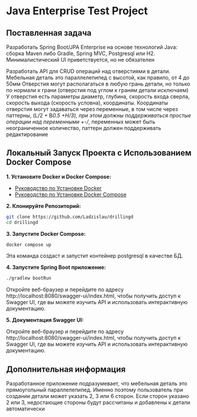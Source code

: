 Java Enterprise Test Project 
===============================

## Поставленная задача ##

Разработать Spring Boot/JPA Enterprise на основе технологий Java: сборка Maven либо Gradle, Spring MVC, Postgresql или H2.
Минималистический UI приветствуется, но не обязателен

Разработать API для CRUD операций над отверстиями в детали.
Мебельная деталь это параллелепипед с высотой, как правило, от 4 до 50мм
Отверстия могут располагаться в любую грань детали, но только по нормали к грани (отверстия под углом к граням детали исключаем)
У отверстия есть параметры диаметр, глубина, скорость входа сверла, скорость выхода (скорость условна), координаты. 
Координаты отверстия могут задаваться через переменные, в том числе через паттерны, (L/2 + B*0.5 +H/3), 
при этом должны поддерживаться простые операции над переменными +-/*,
переменных может быть неограниченное количество, паттерн должен поддерживать редактирование

## Локальный Запуск Проекта с Использованием Docker Compose

**1. Установите Docker и Docker Compose:**
- [Руководство по Установке Docker](https://docs.docker.com/get-docker/)
- [Руководство по Установке Docker Compose](https://docs.docker.com/compose/install/)

**2. Клонируйте Репозиторий:**
   ```bash
   git clone https://github.com/Ladzislau/drillingd
   cd drillingd
   ```

**3. Запустите Docker Compose:**

   ```bash
docker compose up
   ```
Эта команда создаст и запустит контейнер postgresql в качестве БД.

**4. Запустите Spring Boot приложение:**

```bash
./gradlew bootRun
   ```

Откройте веб-браузер и перейдите по адресу http://localhost:8080/swagger-ui/index.html, чтобы получить доступ к Swagger UI, где вы можете изучить API и использовать интерактивную документацию.


**5. Документация Swagger UI:**

Откройте веб-браузер и перейдите по адресу http://localhost:8080/swagger-ui/index.html, чтобы получить доступ к Swagger UI, где вы можете изучить API и использовать интерактивную документацию.

## Дополнительная информация

Разработанное приложение подразумевает, что мебельная деталь это прямоугольный параллелепипед. Именно поэтому пользователь при создании детали может указать 2, 3 или 6 сторон. Если сторон указано 2 или 3, недостающие стороны будут рассчитаны и добавлены к детали автоматически